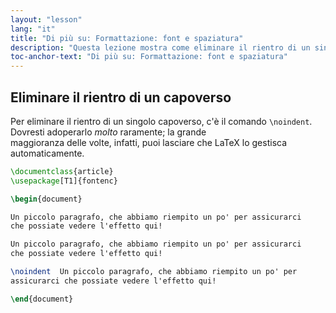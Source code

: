 ```yaml
---
layout: "lesson"
lang: "it"
title: "Di più su: Formattazione: font e spaziatura"
description: "Questa lezione mostra come eliminare il rientro di un singolo capoverso."
toc-anchor-text: "Di più su: Formattazione: font e spaziatura"
---
```


## Eliminare il rientro di un capoverso

Per eliminare il rientro di un singolo capoverso, 
c'è il comando `\noindent`.
Dovresti adoperarlo _molto_ raramente; la grande  
maggioranza delle volte, infatti, puoi lasciare 
che LaTeX lo gestisca automaticamente.

```latex
\documentclass{article}
\usepackage[T1]{fontenc}

\begin{document}

Un piccolo paragrafo, che abbiamo riempito un po' per assicurarci 
che possiate vedere l'effetto qui!

Un piccolo paragrafo, che abbiamo riempito un po' per assicurarci 
che possiate vedere l'effetto qui!

\noindent  Un piccolo paragrafo, che abbiamo riempito un po' per 
assicurarci che possiate vedere l'effetto qui!

\end{document}
```
